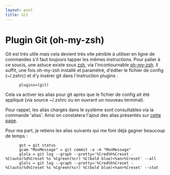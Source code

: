 ```yaml
---
layout: post
title: Git
---
```



# Plugin Git (oh-my-zsh)
Git est très utile mais cela devient très vite pénible à utiliser en ligne de commandes s'il faut toujours tapper les mêmes instructions.
Pour palier à ce soucis, une astuce existe sous [zsh](https://wiki.archlinux.org/index.php/Zsh), via l'incontournable [oh-my-zsh](https://ohmyz.sh/).
Il suffit, une fois oh-my-zsh installé et paramétré, d'éditer le fichier de config (~/.zshrc) et d'y insérer git dans l'instruction plugins :

          plugins=(git)
          
Cela va activer les alias pour git après que le fichier de config ait été appliqué (via source ~/.zshrc ou en ouvrant un nouveau terminal).

Pour rappel, les alias chargés dans le système sont consultables via la commande 'alias'.
Ainsi on constatera l'ajout des alias présentés sur [cette page](https://github.com/robbyrussell/oh-my-zsh/tree/master/plugins/git).

Pour ma part, je retiens les alias suivants qui me font déjà gagner beaucoup de temps :

          gst = git status
          gcam "MonMessage" = git commit -a -m "MonMessage"
          glola = git log --graph --pretty='%Cred%h%Creset -%C(auto)%d%Creset %s %Cgreen(%cr) %C(bold blue)<%an>%Creset' --all
          glols = git log --graph --pretty='%Cred%h%Creset -%C(auto)%d%Creset %s %Cgreen(%cr) %C(bold blue)<%an>%Creset' --stat
